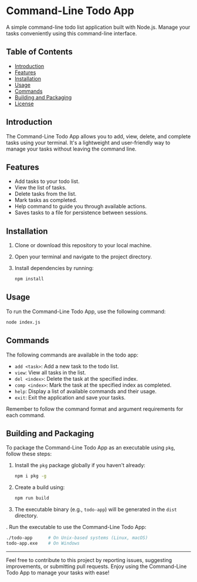 # Command-Line Todo App

A simple command-line todo list application built with Node.js. Manage your tasks conveniently using this command-line interface.

## Table of Contents

- [Introduction](#introduction)
- [Features](#features)
- [Installation](#installation)
- [Usage](#usage)
- [Commands](#commands)
- [Building and Packaging](#building-and-packaging)
- [License](#license)

## Introduction

The Command-Line Todo App allows you to add, view, delete, and complete tasks using your terminal. It's a lightweight and user-friendly way to manage your tasks without leaving the command line.

## Features

- Add tasks to your todo list.
- View the list of tasks.
- Delete tasks from the list.
- Mark tasks as completed.
- Help command to guide you through available actions.
- Saves tasks to a file for persistence between sessions.

## Installation

1. Clone or download this repository to your local machine.
2. Open your terminal and navigate to the project directory.
3. Install dependencies by running:

   ```bash
   npm install
   ```

## Usage

To run the Command-Line Todo App, use the following command:

```bash
node index.js
```

## Commands

The following commands are available in the todo app:

- `add <task>`: Add a new task to the todo list.
- `view`: View all tasks in the list.
- `del <index>`: Delete the task at the specified index.
- `comp <index>`: Mark the task at the specified index as completed.
- `help`: Display a list of available commands and their usage.
- `exit`: Exit the application and save your tasks.

Remember to follow the command format and argument requirements for each command.

## Building and Packaging

To package the Command-Line Todo App as an executable using `pkg`, follow these steps:

1. Install the `pkg` package globally if you haven't already:

   ```bash
   npm i pkg -g
   ```

2. Create a build using:

   ```bash
   npm run build
   ```

3. The executable binary (e.g., `todo-app`) will be generated in the `dist` directory.

. Run the executable to use the Command-Line Todo App:

```bash
./todo-app      # On Unix-based systems (Linux, macOS)
todo-app.exe    # On Windows
```

---

Feel free to contribute to this project by reporting issues, suggesting improvements, or submitting pull requests. Enjoy using the Command-Line Todo App to manage your tasks with ease!
